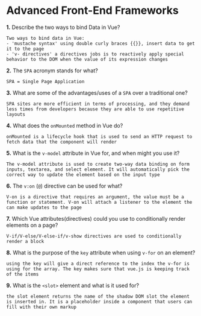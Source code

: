 # Advanced Front-End Frameworks


**1.** Describe the two ways to bind Data in Vue?
<!-- enter you answer in the space below -->
```
Two ways to bind data in Vue:
- 'mustache syntax' using double curly braces {{}}, insert data to get it to the page 
- 'v- directives' a directives jobs is to reactively apply special behavior to the DOM when the value of its expression changes 
```

**2.** The `SPA` acronym stands for what?
<!-- enter you answer in the space below -->
```
SPA = Single Page Application 
```
**3.** What are some of the advantages/uses of a `SPA` over a traditional one?
<!-- enter you answer in the space below -->
```
SPA sites are more efficient in terms of processing, and they demand less times from developers because they are able to use repetitive layouts 
```
**4.** What does the `onMounted` method in Vue do?
<!-- enter you answer in the space below -->
```
onMounted is a lifecycle hook that is used to send an HTTP request to fetch data that the component will render 
```
**5.** What is the `v-model` attribute in Vue for, and when might you use it?
<!-- enter you answer in the space below -->
```
The v-model attribute is used to create two-way data binding on form inputs, textarea, and select element. It will automatically pick the correct way to update the element based on the input type 
```
**6.** The `v:on` (`@`) directive can be used for what?
<!-- enter you answer in the space below -->
```
V-on is a directive that requires an argument, the value must be a function or statement. V-on will attach a listener to the element the can make updates to the page 
```
**7.** Which Vue attributes(directives) could you use to conditionally render elements on a page?
<!-- enter you answer in the space below -->
```
V-if/V-else/V-else-if/v-show directives are used to conditionally render a block 
```
**8.** What is the purpose of the `key` attribute when using `v-for` on an element?
<!-- enter you answer in the space below -->
```
using the key will give a direct reference to the index the v-for is using for the array. The key makes sure that vue.js is keeping track of the items 
```
**9.** What is the `<slot>` element and what is it used for?
<!-- enter you answer in the space below -->
```
the slot element returns the name of the shadow DOM slot the element is inserted in. It is a placeholder inside a component that users can fill with their own markup 
```